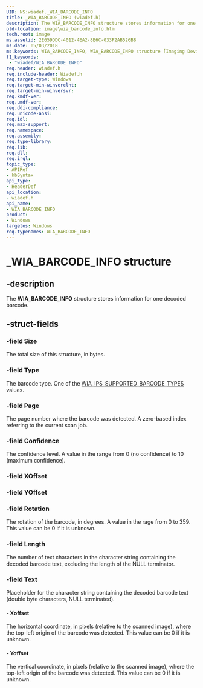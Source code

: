 ```yaml
---
UID: NS:wiadef._WIA_BARCODE_INFO
title: _WIA_BARCODE_INFO (wiadef.h)
description: The WIA_BARCODE_INFO structure stores information for one decoded barcode.
old-location: image\wia_barcode_info.htm
tech.root: image
ms.assetid: 2E659DDC-4012-4EA2-8E6C-033F2AB526B8
ms.date: 05/03/2018
ms.keywords: WIA_BARCODE_INFO, WIA_BARCODE_INFO structure [Imaging Devices], _WIA_BARCODE_INFO, image.wia_barcode_info, wiadef/WIA_BARCODE_INFO
f1_keywords:
 - "wiadef/WIA_BARCODE_INFO"
req.header: wiadef.h
req.include-header: Wiadef.h
req.target-type: Windows
req.target-min-winverclnt: 
req.target-min-winversvr: 
req.kmdf-ver: 
req.umdf-ver: 
req.ddi-compliance: 
req.unicode-ansi: 
req.idl: 
req.max-support: 
req.namespace: 
req.assembly: 
req.type-library: 
req.lib: 
req.dll: 
req.irql: 
topic_type:
- APIRef
- kbSyntax
api_type:
- HeaderDef
api_location:
- wiadef.h
api_name:
- WIA_BARCODE_INFO
product:
- Windows
targetos: Windows
req.typenames: WIA_BARCODE_INFO
---
```


# _WIA_BARCODE_INFO structure


## -description


The <b>WIA_BARCODE_INFO</b> structure stores information for one decoded barcode.


## -struct-fields




### -field Size

The total size of this structure, in bytes.


### -field Type

The barcode type. One of the <a href="https://docs.microsoft.com/windows-hardware/drivers/image/wia-ips-supported-barcode-types">WIA_IPS_SUPPORTED_BARCODE_TYPES</a> values.


### -field Page

The page number where the barcode was detected. A zero-based index referring to the current scan job.


### -field Confidence

The confidence level. A value in the range from 0 (no confidence) to 10 (maximum confidence).


### -field XOffset

 


### -field YOffset

 


### -field Rotation

The rotation of the barcode, in degrees. A value in the rage from 0 to 359. This value can be 0 if it is unknown.


### -field Length

The number of text characters in the character string containing the decoded barcode text, excluding the length of the NULL terminator.


### -field Text

Placeholder for the character string containing the decoded barcode text (double byte characters, NULL terminated).


#### - Xoffset

The horizontal coordinate, in pixels (relative to the scanned image), where the top-left origin of the barcode was detected. This value can be 0 if it is unknown.


#### - Yoffset

The vertical coordinate, in pixels (relative to the scanned image), where the top-left origin of the barcode was detected. This value can be 0 if it is unknown.

